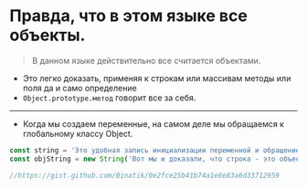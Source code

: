 # Правда, что в этом языке все объекты.
> В данном языке действительно все считается объектами. 
 
- Это легко доказать, применяя к строкам или массивам методы или поля да и само определение  
- `Object.prototype.метод` говорит все за себя.  
____
- Когда мы создаем переменные, на самом деле мы обращаемся к глобальному классу Object. 

```js
const string = 'Это удобная запись инициализации переменной и обращение, как к строке.';  
const objString = new String('Вот мы и доказали, что строка - это объект.');  

//https://gist.github.com/Binatik/0e2fce25b41b74a1e8e83a6d33712959
```